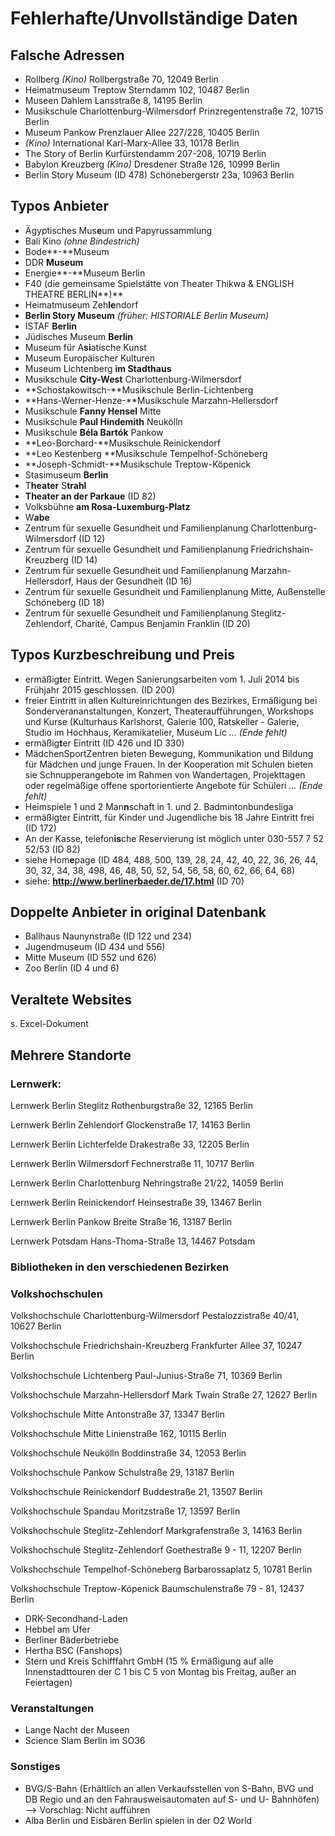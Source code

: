 # Fehlerhafte/Unvollständige Daten

## Falsche Adressen

- Rollberg _(Kino)_
Rollbergstraße 70, 12049 Berlin
- Heimatmuseum Treptow
Sterndamm 102, 10487 Berlin
- Museen Dahlem
Lansstraße 8, 14195 Berlin
- Musikschule Charlottenburg-Wilmersdorf
Prinzregentenstraße 72, 10715 Berlin
- Museum Pankow
Prenzlauer Allee 227/228, 10405 Berlin
- _(Kino)_ International
Karl-Marx-Allee 33, 10178 Berlin
- The Story of Berlin
Kurfürstendamm 207-208, 10719 Berlin
- Babylon Kreuzberg _(Kino)_
Dresdener Straße 126, 10999 Berlin
- Berlin Story Museum (ID 478)
Schönebergerstr 23a, 10963 Berlin


## Typos Anbieter
- Ägyptisches Mus**e**um und Papyrussammlung
- Bali Kino _(ohne Bindestrich)_
- Bode**-**Museum
- DDR **Museum**
- Energie**-**Museum Berlin
- F40 (die gemeinsame Spielstätte von Theater Thikwa & ENGLISH THEATRE BERLIN**)**
- Heimatmuseum Zeh**le**ndorf
- **Berlin Story Museum** _(früher: HISTORIALE Berlin Museum)_
- ISTAF **Berlin**
- Jüdisches Museum **Berlin**
- Museum für A**si**atische Kunst
- Museum Europäischer Kulturen
- Museum Lichtenberg **im Stadthaus**
- Musikschule **City-West** Charlottenburg-Wilmersdorf
- **Schostakowitsch-**Musikschule Berlin-Lichtenberg
- **Hans-Werner-Henze-**Musikschule Marzahn-Hellersdorf
- Musikschule **Fanny Hensel** Mitte
- Musikschule **Paul Hindemith** Neukölln
- Musikschule **Béla Bartók** Pankow
- **Leo-Borchard-**Musikschule Reinickendorf
- **Leo Kestenberg **Musikschule Tempelhof-Schöneberg
- **Joseph-Schmidt-**Musikschule Treptow-Köpenick
- Stasimuseum **Berlin**
- T**heater** S**trahl**
- **Theater an der Parkaue** (ID 82)
- Volksbühne **am Rosa-Luxemburg-Platz**
- W**abe**
- Zentrum für sexuelle Gesundheit und Familienplanung Charlottenburg-Wilmersdorf (ID 12)
- Zentrum für sexuelle Gesundheit und Familienplanung Friedrichshain-Kreuzberg (ID 14)
- Zentrum für sexuelle Gesundheit und Familienplanung Marzahn-Hellersdorf, Haus der Gesundheit (ID 16)
- Zentrum für sexuelle Gesundheit und Familienplanung Mitte, Außenstelle Schöneberg (ID 18)
- Zentrum für sexuelle Gesundheit und Familienplanung Steglitz-Zehlendorf, Charité, Campus Benjamin Franklin (ID 20)

## Typos Kurzbeschreibung und Preis
- ermäßig**t**er Eintritt. Wegen Sanierungsarbeiten vom 1. Juli 2014 bis Frühjahr 2015 geschlossen. (ID 200)
- freier Eintritt in allen Kultureinrichtungen des Bezirkes, Ermäßigung bei Sonderverananstaltungen, Konzert, Theateraufführungen, Workshops und Kurse (Kulturhaus Karlshorst, Galerie 100, Ratskeller - Galerie, Studio im Hochhaus, Keramikatelier, Museum Lic _... (Ende fehlt)_
- ermäßig**t**er Eintritt (ID 426 und ID 330)
- MädchenSportZentren bieten Bewegung, Kommunikation und Bildung für Mädchen und junge Frauen. In der Kooperation mit Schulen bieten sie Schnupperangebote im Rahmen von Wandertagen, Projekttagen oder regelmäßige offene sportorientierte Angebote für Schüleri _... (Ende fehlt)_
- Heimspiele 1 und 2 Man**n**schaft in 1. und 2. Badmintonbundesliga
- ermäßigter Eintritt, für Kinder und Jugendliche bis 18 Jahre Eintritt frei (ID 172)
- An der Kasse, telefon**is**che Reservierung ist möglich unter 030-557 7 52 52/53 (ID 82)
- siehe Hom**e**page (ID 484, 488, 500, 139, 28, 24, 42, 40, 22, 36, 26, 44, 30, 32, 34, 38, 498, 46, 48, 50, 52, 54, 56, 58, 60, 62, 66, 64, 68)
- siehe: **http://www.berlinerbaeder.de/17.html** (ID 70)

## Doppelte Anbieter in original Datenbank
- Ballhaus Naunynstraße (ID 122 und 234)
- Jugendmuseum (ID 434 und 556)
- Mitte Museum (ID 552 und 626)
- Zoo Berlin (ID 4 und 6)

## Veraltete Websites
s. Excel-Dokument


## Mehrere Standorte
### Lernwerk:
Lernwerk Berlin Steglitz
Rothenburgstraße 32, 12165 Berlin

Lernwerk Berlin Zehlendorf
Glockenstraße 17, 14163 Berlin

Lernwerk Berlin Lichterfelde
Drakestraße 33, 12205 Berlin

Lernwerk Berlin Wilmersdorf
Fechnerstraße 11, 10717 Berlin

Lernwerk Berlin Charlottenburg
Nehringstraße 21/22, 14059 Berlin

Lernwerk Berlin Reinickendorf
Heinsestraße 39, 13467 Berlin

Lernwerk Berlin Pankow
Breite Straße 16, 13187 Berlin

Lernwerk Potsdam
Hans-Thoma-Straße 13, 14467 Potsdam

### Bibliotheken in den verschiedenen Bezirken

### Volkshochschulen
Volkshochschule Charlottenburg-Wilmersdorf
Pestalozzistraße 40/41, 10627 Berlin

Volkshochschule Friedrichshain-Kreuzberg
Frankfurter Allee 37, 10247 Berlin

Volkshochschule Lichtenberg
Paul-Junius-Straße 71, 10369 Berlin

Volkshochschule Marzahn-Hellersdorf
Mark Twain Straße 27, 12627 Berlin

Volkshochschule Mitte
Antonstraße 37, 13347 Berlin

Volkshochschule Mitte
Linienstraße 162, 10115 Berlin

Volkshochschule Neukölln
Boddinstraße 34, 12053 Berlin

Volkshochschule Pankow
Schulstraße 29, 13187 Berlin

Volkshochschule Reinickendorf
Buddestraße 21, 13507 Berlin

Volkshochschule Spandau
Moritzstraße 17, 13597 Berlin

Volkshochschule Steglitz-Zehlendorf
Markgrafenstraße 3, 14163 Berlin

Volkshochschule Steglitz-Zehlendorf
Goethestraße 9 - 11, 12207 Berlin

Volkshochschule Tempelhof-Schöneberg
Barbarossaplatz 5, 10781 Berlin

Volkshochschule Treptow-Köpenick
Baumschulenstraße 79 - 81, 12437 Berlin
 
- DRK-Secondhand-Laden
- Hebbel am Ufer
- Berliner Bäderbetriebe
- Hertha BSC (Fanshops)
- Stern und Kreis Schifffahrt GmbH (15 % Ermäßigung auf alle Innenstadttouren der C 1 bis C 5 von Montag bis Freitag, außer an Feiertagen)


### Veranstaltungen
- Lange Nacht der Museen
- Science Slam Berlin im SO36


### Sonstiges
- BVG/S-Bahn (Erhältlich an allen Verkaufsstellen von S-Bahn, BVG und DB Regio und an den Fahrausweisautomaten auf S- und U- Bahnhöfen) --> Vorschlag: Nicht aufführen
- Alba Berlin und Eisbären Berlin spielen in der O2 World
